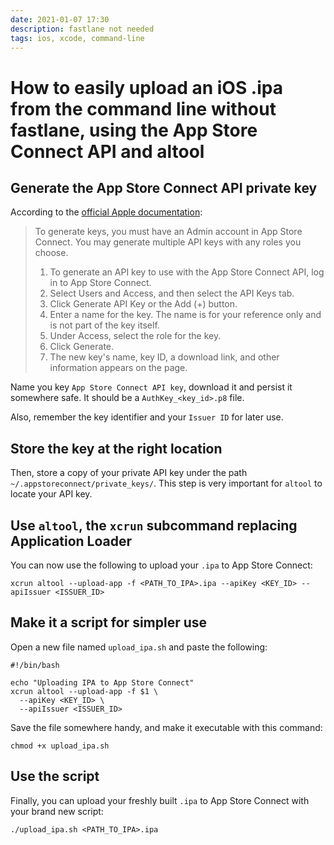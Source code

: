 ```yaml
---
date: 2021-01-07 17:30
description: fastlane not needed
tags: ios, xcode, command-line
---
```

# How to easily upload an iOS .ipa from the command line without fastlane, using the App Store Connect API and altool

## Generate the App Store Connect API private key

According to the [official Apple documentation](https://developer.apple.com/documentation/appstoreconnectapi/creating_api_keys_for_app_store_connect_api):
> To generate keys, you must have an Admin account in App Store Connect. You may generate multiple API keys with any roles you choose.
> 1. To generate an API key to use with the App Store Connect API, log in to App Store Connect.
> 2. Select Users and Access, and then select the API Keys tab.
> 3. Click Generate API Key or the Add (+) button.
> 4. Enter a name for the key. The name is for your reference only and is not part of the key itself.
> 5. Under Access, select the role for the key.
> 6. Click Generate.
> 7. The new key's name, key ID, a download link, and other information appears on the page.

Name you key `App Store Connect API key`, download it and persist it somewhere safe.
It should be a `AuthKey_<key_id>.p8` file.

Also, remember the key identifier and your `Issuer ID` for later use.

## Store the key at the right location

Then, store a copy of your private API key under the path `~/.appstoreconnect/private_keys/`.
This step is very important for `altool` to locate your API key.

## Use `altool`, the `xcrun` subcommand replacing Application Loader

You can now use the following to upload your `.ipa` to App Store Connect:

```
xcrun altool --upload-app -f <PATH_TO_IPA>.ipa --apiKey <KEY_ID> --apiIssuer <ISSUER_ID>
```

## Make it a script for simpler use

Open a new file named `upload_ipa.sh` and paste the following:

```
#!/bin/bash

echo "Uploading IPA to App Store Connect"
xcrun altool --upload-app -f $1 \
  --apiKey <KEY_ID> \
  --apiIssuer <ISSUER_ID>
```

Save the file somewhere handy, and make it executable with this command:

```
chmod +x upload_ipa.sh
```

## Use the script

Finally, you can upload your freshly built `.ipa` to App Store Connect with your brand new script:

```
./upload_ipa.sh <PATH_TO_IPA>.ipa
```